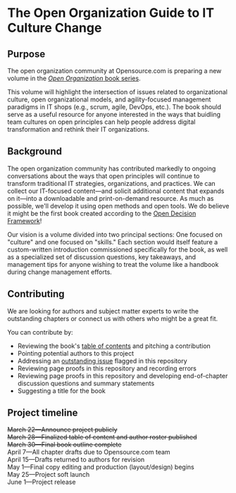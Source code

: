 # The Open Organization Guide to IT Culture Change

## Purpose

The open organization community at Opensource.com is preparing a new volume in the [_Open Organization_ book series](https://opensource.com/open-organization/resources).

This volume will highlight the intersection of issues related to organizational culture, open organizational models, and agility-focused management paradigms in IT shops (e.g., scrum, agile, DevOps, etc.). The book should serve as a useful resource for anyone interested in the ways that buidling team cultures on open principles can help people address digital transformation and rethink their IT organizations.

## Background

The open organization community has contributed markedly to ongoing conversations about the ways that open principles will continue to transform traditional IT strategies, organizations, and practices. We can collect our IT-focused content—and solicit additional content that expands on it—into a downloadable and print-on-demand resource. As much as possible, we'll develop it using open methods and open tools. We do believe it might be the first book created according to the [Open Decision Framework](https://opensource.com/open-organization/resources/open-decision-framework)!

Our vision is a volume divided into two principal sections: One focused on "culture" and one focused on "skills." Each section would itself feature a custom-written introduction commissioned specifically for the book, as well as a specialized set of discussion questions, key takeaways, and management tips for anyone wishing to treat the volume like a handbook during change management efforts.

## Contributing

We are looking for authors and subject matter experts to write the outstanding chapters or connect us with others who might be a great fit.

You can contribute by: 

* Reviewing the book's [table of contents](https://github.com/open-organization-ambassadors/open-org-it-culture/blob/master/open_org_it_culture_toc.md) and pitching a contribution
* Pointing potential authors to this project
* Addressing an [outstanding issue](https://github.com/open-organization-ambassadors/open-org-it-culture/issues) flagged in this repository
* Reviewing page proofs in this repository and recording errors
* Reviewing page proofs in this repository and developing end-of-chapter discussion questions and summary statements
* Suggesting a title for the book

## Project timeline

~~March 22—Announce project publicly~~  
~~March 28—Finalized table of content and author roster published~~  
~~March 30—Final book outline complete~~  
April 7—All chapter drafts due to Opensource.com team  
April 15—Drafts returned to authors for revision  
May 1—Final copy editing and production (layout/design) begins  
May 25—Project soft launch  
June 1—Project release

